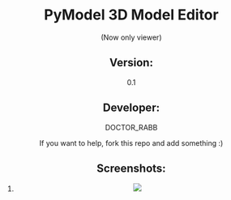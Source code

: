 <center>
  <h1>PyModel 3D Model Editor </h1> (Now only viewer)
  <h2>Version: </h2><p>0.1</p>
  <h2>Developer: </h2><p>DOCTOR_RABB</p>
  
  If you want to help, fork this repo and add something :)
  
  <h2>Screenshots: </h2>
  <ol type="one">
    <li>
      <img src="http://img.cadnav.com/allimg/140728/1-140HQG537.jpg">
    </li>
  </ol>
</center>
